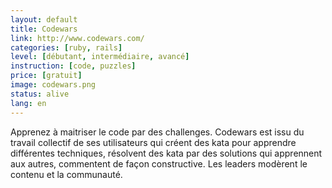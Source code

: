 ```yaml
---
layout: default
title: Codewars
link: http://www.codewars.com/
categories: [ruby, rails]
level: [débutant, intermédiaire, avancé]
instruction: [code, puzzles]
price: [gratuit]
image: codewars.png
status: alive
lang: en
---
```


Apprenez à maitriser le code par des challenges. Codewars est issu du travail
collectif de ses utilisateurs qui créent des kata pour apprendre différentes
techniques, résolvent des kata par des solutions qui apprennent aux autres,
commentent de façon constructive. Les leaders modèrent le contenu et la
communauté.

